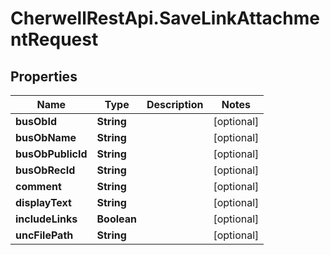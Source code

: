 # CherwellRestApi.SaveLinkAttachmentRequest

## Properties
Name | Type | Description | Notes
------------ | ------------- | ------------- | -------------
**busObId** | **String** |  | [optional] 
**busObName** | **String** |  | [optional] 
**busObPublicId** | **String** |  | [optional] 
**busObRecId** | **String** |  | [optional] 
**comment** | **String** |  | [optional] 
**displayText** | **String** |  | [optional] 
**includeLinks** | **Boolean** |  | [optional] 
**uncFilePath** | **String** |  | [optional] 


